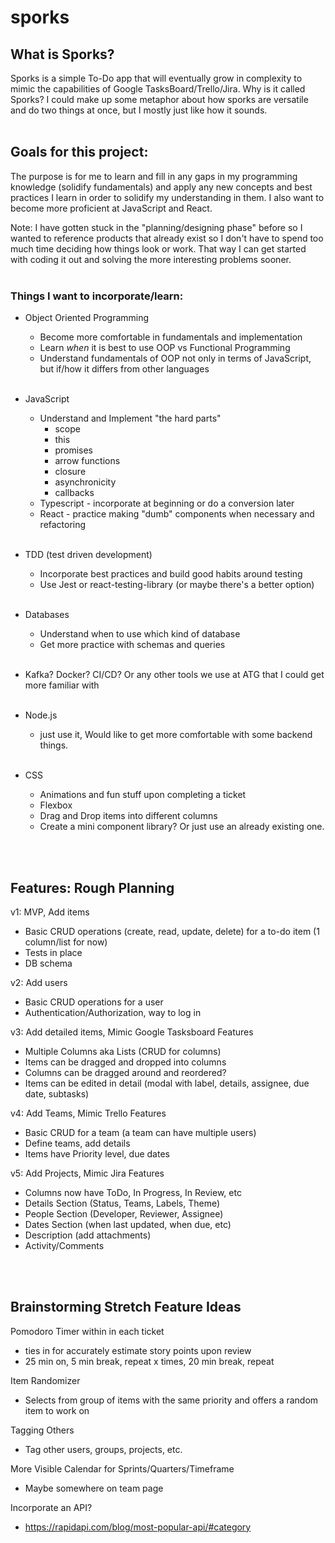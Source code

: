 # sporks

## What is Sporks?
Sporks is a simple To-Do app that will eventually grow in complexity to mimic the capabilities of Google TasksBoard/Trello/Jira. Why is it called Sporks? I could make up some metaphor about how sporks are versatile and do two things at once, but I mostly just like how it sounds.
<br></br>

## Goals for this project:

The purpose is for me to learn and fill in any gaps in my programming knowledge (solidify fundamentals) and apply any new concepts and best practices I learn in order to solidify my understanding in them. I also want to become more proficient at JavaScript and React.

Note: I have gotten stuck in the "planning/designing phase" before so I wanted to reference products that already exist so I don't have to spend too much time deciding how things look or work. That way I can get started with coding it out and solving the more interesting problems sooner.
<br></br>

### Things I want to incorporate/learn:
- Object Oriented Programming
  - Become more comfortable in fundamentals and implementation
  - Learn  *when* it is best to use OOP vs Functional Programming
  - Understand fundamentals of OOP not only in terms of JavaScript, but if/how it differs from other languages
<br></br>
- JavaScript
  - Understand and Implement "the hard parts"
    - scope
    - this
    - promises
    - arrow functions
    - closure
    - asynchronicity
    - callbacks
  - Typescript - incorporate at beginning or do a conversion later
  - React - practice making "dumb" components when necessary and refactoring
<br></br>

- TDD (test driven development)
  - Incorporate best practices and build good habits around testing
  - Use Jest or react-testing-library (or maybe there's a better option)
<br></br>

- Databases
  - Understand when to use which kind of database
  - Get more practice with schemas and queries
<br></br>

- Kafka? Docker? CI/CD? Or any other tools we use at ATG that I could get more familiar with
<br></br>

- Node.js
  - just use it, Would like to get more comfortable with some backend things.
<br></br>

- CSS
  - Animations and fun stuff upon completing a ticket
  - Flexbox
  - Drag and Drop items into different columns
  - Create a mini component library? Or just use an already existing one.

<br></br>

## Features: Rough Planning

v1: MVP, Add items
- Basic CRUD operations (create, read, update, delete) for a to-do item (1 column/list for now)
- Tests in place
- DB schema

v2: Add users
- Basic CRUD operations for a user
- Authentication/Authorization, way to log in

v3: Add detailed items, Mimic Google Tasksboard Features
- Multiple Columns aka Lists (CRUD for columns)
- Items can be dragged and dropped into columns
- Columns can be dragged around and reordered?
- Items can be edited in detail (modal with label, details, assignee, due date, subtasks)

v4: Add Teams, Mimic Trello Features
- Basic CRUD for a team (a team can have multiple users)
- Define teams, add details
- Items have Priority level, due dates

v5: Add Projects, Mimic Jira Features
- Columns now have ToDo, In Progress, In Review, etc
- Details Section (Status, Teams, Labels, Theme)
- People Section (Developer, Reviewer, Assignee)
- Dates Section (when last updated, when due, etc)
- Description (add attachments)
- Activity/Comments


<br></br>

## Brainstorming Stretch Feature Ideas
Pomodoro Timer within in each ticket
  - ties in for accurately estimate story points upon review
  - 25 min on, 5 min break, repeat x times, 20 min break, repeat


Item Randomizer
  - Selects from group of items with the same priority and offers a random item to work on

Tagging Others
  - Tag other users, groups, projects, etc.

More Visible Calendar for Sprints/Quarters/Timeframe
- Maybe somewhere on team page

Incorporate an API?
  - https://rapidapi.com/blog/most-popular-api/#category

